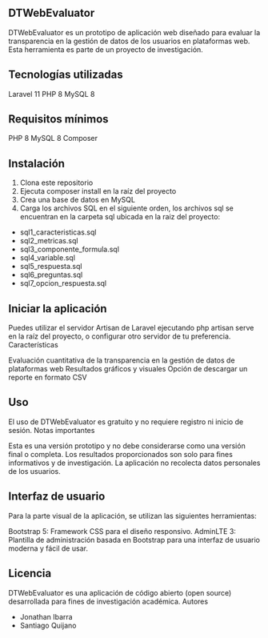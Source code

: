 ## DTWebEvaluator
DTWebEvaluator es un prototipo de aplicación web diseñado para evaluar la transparencia en la gestión de datos de los usuarios en plataformas web. Esta herramienta es parte de un proyecto de investigación.

## Tecnologías utilizadas

Laravel 11
PHP 8
MySQL 8

## Requisitos mínimos

PHP 8
MySQL 8
Composer

## Instalación

1. Clona este repositorio
2. Ejecuta composer install en la raíz del proyecto
3. Crea una base de datos en MySQL
4. Carga los archivos SQL en el siguiente orden, los archivos sql se encuentran en la carpeta sql ubicada en la raiz del proyecto:

- sql1_caracteristicas.sql
- sql2_metricas.sql
- sql3_componente_formula.sql
- sql4_variable.sql
- sql5_respuesta.sql
- sql6_preguntas.sql
- sql7_opcion_respuesta.sql




## Iniciar la aplicación
Puedes utilizar el servidor Artisan de Laravel ejecutando php artisan serve en la raíz del proyecto, o configurar otro servidor de tu preferencia.
Características

Evaluación cuantitativa de la transparencia en la gestión de datos de plataformas web
Resultados gráficos y visuales
Opción de descargar un reporte en formato CSV

## Uso
El uso de DTWebEvaluator es gratuito y no requiere registro ni inicio de sesión.
Notas importantes

Esta es una versión prototipo y no debe considerarse como una versión final o completa.
Los resultados proporcionados son solo para fines informativos y de investigación.
La aplicación no recolecta datos personales de los usuarios.

## Interfaz de usuario
Para la parte visual de la aplicación, se utilizan las siguientes herramientas:

Bootstrap 5: Framework CSS para el diseño responsivo.
AdminLTE 3: Plantilla de administración basada en Bootstrap para una interfaz de usuario moderna y fácil de usar.

## Licencia
DTWebEvaluator es una aplicación de código abierto (open source) desarrollada para fines de investigación académica.
Autores

- Jonathan Ibarra
- Santiago Quijano